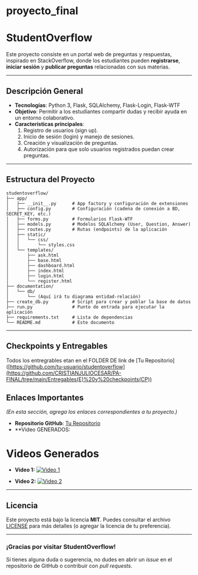 # proyecto_final
# StudentOverflow

Este proyecto consiste en un portal web de preguntas y respuestas, inspirado en StackOverflow, donde los estudiantes pueden **registrarse**, **iniciar sesión** y **publicar preguntas** relacionadas con sus materias.

---

## Descripción General

- **Tecnologías**: Python 3, Flask, SQLAlchemy, Flask-Login, Flask-WTF  
- **Objetivo**: Permitir a los estudiantes compartir dudas y recibir ayuda en un entorno colaborativo.  
- **Características principales**:
  1. Registro de usuarios (sign up).
  2. Inicio de sesión (login) y manejo de sesiones.
  3. Creación y visualización de preguntas.
  4. Autorización para que solo usuarios registrados puedan crear preguntas.

---

## Estructura del Proyecto

```
studentoverflow/
├── app/
│   ├── __init__.py      # App factory y configuración de extensiones
│   ├── config.py        # Configuración (cadena de conexión a BD, SECRET_KEY, etc.)
│   ├── forms.py         # Formularios Flask-WTF
│   ├── models.py        # Modelos SQLAlchemy (User, Question, Answer)
│   ├── routes.py        # Rutas (endpoints) de la aplicación
│   ├── static/
│   │   └── css/
│   │       └── styles.css
│   └── templates/
│       ├── ask.html
│       ├── base.html
│       ├── dashboard.html
│       ├── index.html
│       ├── login.html
│       └── register.html
├── documentation/
│   └── db/
│       └── (Aquí irá tu diagrama entidad-relación)
├── create_db.py         # Script para crear y poblar la base de datos
├── run.py               # Punto de entrada para ejecutar la aplicación
├── requirements.txt     # Lista de dependencias
└── README.md            # Este documento
```

---

## Checkpoints y Entregables

Todos los entregrables etan en el FOLDER DE  link de [Tu Repositorio]([https://github.com/tu-usuario/studentoverflow](https://github.com/CRISTIANJULIOCESAR/PA-FINAL/tree/main/Entregables(E)%20y%20checkpoints(CP))  

## Enlaces Importantes

*(En esta sección, agrega los enlaces correspondientes a tu proyecto.)*

- **Repositorio GitHub**: [Tu Repositorio](https://github.com/tu-usuario/studentoverflow)  
- **Video GENERADOS:

# Videos Generados

- **Video 1:**
  [![Video 1](https://img.youtube.com/vi/TEBXrVvOjT8/0.jpg)](https://www.youtube.com/watch?v=TEBXrVvOjT8&ab_channel=CristianPadron)

- **Video 2:**
  [![Video 2](https://img.youtube.com/vi/Hv077kkot1s/0.jpg)](https://www.youtube.com/watch?v=Hv077kkot1s&ab_channel=CristianPadron)



---

## Licencia

Este proyecto está bajo la licencia **MIT**. Puedes consultar el archivo [LICENSE](LICENSE) para más detalles (o agregar la licencia de tu preferencia).

---

### ¡Gracias por visitar StudentOverflow!
Si tienes alguna duda o sugerencia, no dudes en abrir un _issue_ en el repositorio de GitHub o contribuir con _pull requests_.
